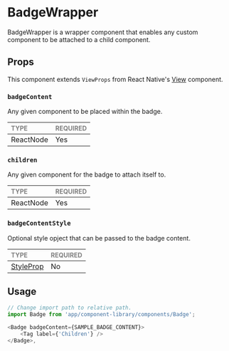 # BadgeWrapper

BadgeWrapper is a wrapper component that enables any custom component to be attached to a child component.

## Props

This component extends `ViewProps` from React Native's [View](https://reactnative.dev/docs/view) component.

### `badgeContent`

Any given component to be placed within the badge.

| <span style="color:gray;font-size:14px">TYPE</span> | <span style="color:gray;font-size:14px">REQUIRED</span> |
| :-------------------------------------------------- | :------------------------------------------------------ |
| ReactNode                                              | Yes                                                     |

### `children`

Any given component for the badge to attach itself to.

| <span style="color:gray;font-size:14px">TYPE</span> | <span style="color:gray;font-size:14px">REQUIRED</span> |
| :-------------------------------------------------- | :------------------------------------------------------ |
| ReactNode                                              | Yes                                                     |

### `badgeContentStyle`

Optional style opject that can be passed to the badge content.

| <span style="color:gray;font-size:14px">TYPE</span> | <span style="color:gray;font-size:14px">REQUIRED</span> |
| :-------------------------------------------------- | :------------------------------------------------------ |
| [StyleProp]([./AvatarBase.types.ts#L17](https://reactnative.dev/docs/view-style-props))          | No                                                     |

## Usage

```javascript
// Change import path to relative path.
import Badge from 'app/component-library/components/Badge';

<Badge badgeContent={SAMPLE_BADGE_CONTENT}>
    <Tag label={'Children'} />
</Badge>,
```